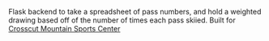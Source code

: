 Flask backend to take a spreadsheet of pass numbers, and hold a weighted drawing based off of the number of times each pass skiied. 
Built for [Crosscut Mountain Sports Center](https://crosscutmt.org)
